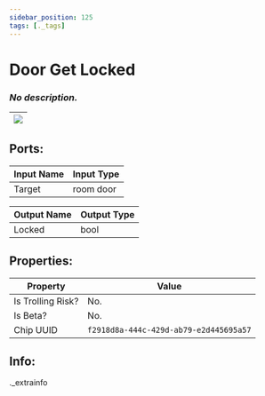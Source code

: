 ```yaml
---
sidebar_position: 125
tags: [._tags]
---
```


# Door Get Locked


### *No description.*

| ![](https://images-ext-2.discordapp.net/external/MPmIaQzlEPmgGWlgi-WxBBXt0Bjv_zWPkg1y1f_sy3s/https/www.recroomcircuits.com/image/circuit/absolute-value?width=206&height=108) |
|-----|

## Ports:

| Input Name | Input Type |
|-----------|-----------|
| Target | room door |

| Output Name | Output Type |
|-----------|-----------|
| Locked | bool |

## Properties:

| Property  | Value |
|-------------------|-----------|
| Is Trolling Risk? | No. |
| Is Beta? | No. |
| Chip UUID | `f2918d8a-444c-429d-ab79-e2d445695a57` |

## Info:
._extrainfo